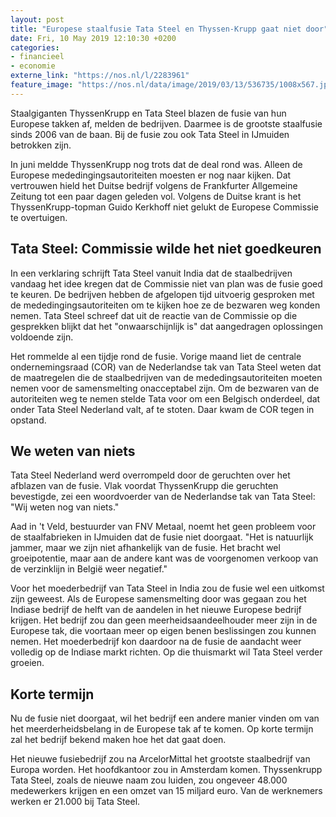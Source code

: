 ```yaml
---
layout: post
title: "Europese staalfusie Tata Steel en Thyssen-Krupp gaat niet door"
date: Fri, 10 May 2019 12:10:30 +0200
categories: 
- financieel 
- economie 
externe_link: "https://nos.nl/l/2283961"
feature_image: "https://nos.nl/data/image/2019/03/13/536735/1008x567.jpg"
---
```


<p>Staalgiganten ThyssenKrupp en Tata Steel blazen de fusie van hun Europese takken af, melden de bedrijven. Daarmee is de grootste staalfusie sinds 2006 van de baan. Bij de fusie zou ook Tata Steel in IJmuiden betrokken zijn.</p>
<p>In juni meldde ThyssenKrupp nog trots dat de deal rond was. Alleen de Europese mededingingsautoriteiten moesten er nog naar kijken. Dat vertrouwen hield het Duitse bedrijf volgens de Frankfurter Allgemeine Zeitung tot een paar dagen geleden vol. Volgens de Duitse krant is het ThyssenKrupp-topman Guido Kerkhoff niet gelukt de Europese Commissie te overtuigen.</p>
<h2>Tata Steel: Commissie wilde het niet goedkeuren</h2>
<p>In een verklaring schrijft Tata Steel vanuit India dat de staalbedrijven vandaag het idee kregen dat de Commissie niet van plan was de fusie goed te keuren. De bedrijven hebben de afgelopen tijd uitvoerig gesproken met de mededingingsautoriteiten om te kijken hoe ze de bezwaren weg konden nemen. Tata Steel schreef dat uit de reactie van de Commissie op die gesprekken blijkt dat het "onwaarschijnlijk is" dat aangedragen oplossingen voldoende zijn.</p>
<p>Het rommelde al een tijdje rond de fusie. Vorige maand liet de centrale ondernemingsraad (COR) van de Nederlandse tak van Tata Steel weten dat de maatregelen die de staalbedrijven van de mededingsautoriteiten moeten nemen voor de samensmelting onacceptabel zijn. Om de bezwaren van de autoriteiten weg te nemen stelde Tata voor om een Belgisch onderdeel, dat onder Tata Steel Nederland valt, af te stoten. Daar kwam de COR tegen in opstand.</p>
<h2>We weten van niets</h2>
<p>Tata Steel Nederland werd overrompeld door de geruchten over het afblazen van de fusie. Vlak voordat ThyssenKrupp die geruchten bevestigde, zei een woordvoerder van de Nederlandse tak van Tata Steel: "Wij weten nog van niets."</p>
<p>Aad in 't Veld, bestuurder van FNV Metaal, noemt het geen probleem voor de staalfabrieken in IJmuiden dat de fusie niet doorgaat. "Het is natuurlijk jammer, maar we zijn niet afhankelijk van de fusie. Het bracht wel groeipotentie, maar aan de andere kant was de voorgenomen verkoop van de verzinklijn in België weer negatief."</p>
<p>Voor het moederbedrijf van Tata Steel in India zou de fusie wel een uitkomst zijn geweest. Als de Europese samensmelting door was gegaan zou het Indiase bedrijf de helft van de aandelen in het nieuwe Europese bedrijf krijgen. Het bedrijf zou dan geen meerheidsaandeelhouder meer zijn in de Europese tak, die voortaan meer op eigen benen beslissingen zou kunnen nemen. Het moederbedrijf kon daardoor na de fusie de aandacht weer volledig op de Indiase markt richten. Op die thuismarkt wil Tata Steel verder groeien.</p>
<h2>Korte termijn</h2>
<p>Nu de fusie niet doorgaat, wil het bedrijf een andere manier vinden om van het meerderheidsbelang in de Europese tak af te komen. Op korte termijn zal het bedrijf bekend maken hoe het dat gaat doen.</p>
<p>Het nieuwe fusiebedrijf zou na ArcelorMittal het grootste staalbedrijf van Europa worden. Het hoofdkantoor zou in Amsterdam komen. Thyssenkrupp Tata Steel, zoals de nieuwe naam zou luiden, zou ongeveer 48.000 medewerkers krijgen en een omzet van 15 miljard euro. Van de werknemers werken er 21.000 bij Tata Steel.</p>
